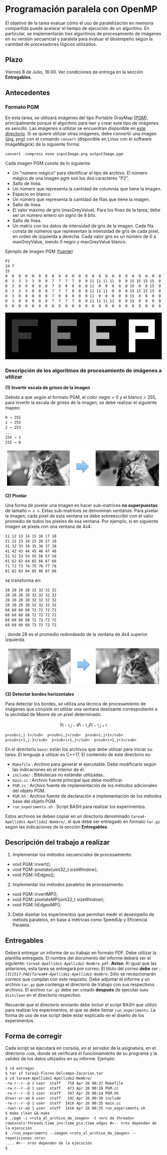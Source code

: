 # Programación paralela con OpenMP

El objetivo de la tarea evaluar cómo el uso de paralelización en memoria compartida puede acelarar el tiempo de ejecución de un algoritmo. En particular, se implementarán tres algoritmos de procesamiento de imágenes en su versión secuencial y paralela para evaluar el desempeño según la cantidad de procesadores lógicos utilizados.

## Plazo

Viernes 8 de Julio, 18:00. Ver condiciones de entrega en la sección **Entregables**.

## Antecedentes

### Formato PGM

En esta tarea, se utilizará imágenes del tipo Portable GrayMap ([PGM](https://en.wikipedia.org/wiki/Netpbm_format)), principalmente porque el algoritmo para leer y crear este tipo de imágenes es sencillo. Las imágenes a utilizar se encuentran disponible en [este directorio](https://github.com/g-courses/ICI517/tree/main/tareas/tarea04/base/data). Si se quiere utilizar otras imágenes, debe convertir una imagen (jpg, png) con el comando ```convert``` (disponible en Linux con el software ImageMagick) de la siguiente forma:

```
convert -compress none inputImage.png outputImage.pgm
```

Cada imagen PGM consta de lo siguiente:

* Un "número mágico" para identificar el tipo de archivo. El número mágico de una imagen pgm son los dos caracteres "P2".
* Salto de línea.
* Un número que representa la cantidad de columnas que tiene la imagen.
* Espacio en blanco.
* Un número que representa la cantidad de filas que tiene la imagen.
* Salto de línea.
* El valor máximo de gris (maxGreyValue). Para los fines de la tarea, debe ser un número entero sin signo de 8 bits.
* Salto de línea.
* Un matriz con los datos de intensidad de gris de la imagen. Cada fila consta de números que representan la intensidad de gris de cada píxel, en orden de izquierda a derecha. Cada valor gris es un número de 0 a maxGreyValue, siendo 0 negro y maxGreyValue blanco.

Ejemplo de imagen PGM ([fuente](http://netpbm.sourceforge.net/doc/pgm.html))

```
P2
24 7
15
0  0  0  0  0  0  0  0  0  0  0  0  0  0  0  0  0  0  0  0  0  0  0  0
0  3  3  3  3  0  0  7  7  7  7  0  0 11 11 11 11  0  0 15 15 15 15  0
0  3  0  0  0  0  0  7  0  0  0  0  0 11  0  0  0  0  0 15  0  0 15  0
0  3  3  3  0  0  0  7  7  7  0  0  0 11 11 11  0  0  0 15 15 15 15  0
0  3  0  0  0  0  0  7  0  0  0  0  0 11  0  0  0  0  0 15  0  0  0  0
0  3  0  0  0  0  0  7  7  7  7  0  0 11 11 11 11  0  0 15  0  0  0  0
0  0  0  0  0  0  0  0  0  0  0  0  0  0  0  0  0  0  0  0  0  0  0  0
```

![](https://github.com/g-courses/ICI517/blob/main/tareas/tarea04/content/feep.png?raw=true)


### Descripción de los algoritmos de procesamiento de imágenes a utilizar

**(1) Invertir escala de grises de la imagen**

Debido a que según el formato PGM, el color negro = 0 y el  blanco = 255, para invertir la escala de grises de la imagen, se debe realizar el siguiente mapeo:

```
0 → 255 
1 → 254 
2 → 253
...
254 → 1 
255 → 0
```

![](https://github.com/g-courses/ICI517/blob/main/tareas/tarea04/content/inverted.png?raw=true)

**(2) Pixelar**

Una forma de pixelar una imagen es hacer sub-matrices **no superpuestas** de tamaño ```n x n```. Estas sub-matrices se denominan *ventanas*. Para pixelar la imagen, cada pixel de esta ventana se debe sobreescribir con el valor promedio de todos los píxeles de esa ventana. Por ejemplo, si en siguiente imagen se pixela con una ventana de 4x4:

```
11 12 13 14 15 16 17 18
21 22 23 24 25 26 27 28
31 32 33 34 35 36 37 38
41 42 43 44 45 46 47 48
51 52 53 54 55 56 57 58
61 62 63 64 65 66 67 68
71 72 73 74 75 76 77 78
81 82 83 84 85 86 87 88
```

se transforma en:

```
28 28 28 28 32 32 32 32
28 28 28 28 32 32 32 32
28 28 28 28 32 32 32 32
28 28 28 28 32 32 32 32
68 68 68 68 72 72 72 72
68 68 68 68 72 72 72 72
68 68 68 68 72 72 72 72
68 68 68 68 72 72 72 72
```
, donde 28 es el promedio redondeado de la ventana de 4x4 superior izquierda.

![](https://github.com/g-courses/ICI517/blob/main/tareas/tarea04/content/pixelated.png?raw=true)

**(3) Detectar bordes horizontales**

Para detectar los bordes, se utiliza una técnica de procesamiento de imágenes que consiste en utlizar una ventana deslizante correspodiente a la vecindad de Moore de un píxel determinado.


$$p_{i-1,j-1}  p_{i-1,j}  p_{i-1,j+1}$$
```
p<sub>i,j-1</sub>  p<sub>i,j</sub>  p<sub>i,j+1</sub>
p<sub>i+1,j-1</sub>  p<sub>i+1,j</sub>  p<sub>i+1,j+1</sub>
```

En el directorio ```base/``` están los archivos que debe utilizar para iniciar su tarea. El lenguaje a utilizar es C++17. El contenido de este directorio es:

* ```Makefile``` : Archivo para generar el ejecutable. Debe modificarlo según las indicaciones en el interior de él.
* ```include/``` : Bibliotecas no estándar utilizadas..
* ```main.cc``` : Archivo fuente principal que debe modificar. 
* ```PGM.cc``` : Archivo fuente de implementación de los métodos adicionales del objeto PGM. 
* ```PGM.hh``` : Archivo fuente de declaración e implementación de los métodos base del objeto PGM. 
* ```run_experiments.sh``` : Script BASH para realizar los experimentos.

Estos archivos se deben copiar en un directorio denominado ```tarea4-Apellido1-Apellido2-Nombre/```, el que debe ser entregado en formato ```tar.gz``` según las indicaciones de la sección **Entregables**.


## Descripción del trabajo a realizar

1) Implementar los métodos secuenciales de procesamiento:

* void PGM::invert();
* void PGM::pixelate(uint32_t sizeWindow);
* void PGM::hEdges();

2) Implementar los métodos paralelos de procesamiento:

* void PGM::invertMP();
* void PGM::pixelateMP(uint32_t sizeWindow);
* void PGM::hEdgesMP();

3) Debe diseñar los experimentos que permitan medir el desempeño de métods paralelos, en base a métricas como SpeedUp y Eficiencia Paralela.


## Entregables

Deberá entregar un informe de su trabajo en formato PDF. Debe utilizar la plantilla entregada. El nombre del documento del informe deberá ser el siguiente: ```tarea4-Apellido1-Apellido2-Nombre.pdf```. **Aviso**: Al igual que las anteriores, esta tarea se entregará por correo. El título del correo **debe** ser : *```[ICI517-PAD]Tarea#4-Apellido1-Apellido2-Nombre```*. Sólo se recepcionarán correos que cumplan con este requisito. Debe adjuntar el informe y un archivo ```tar.gz``` que contenga el directorio de trabajo con sus respectivos archivos. El archivo ```tar.gz``` debe ser creado **después** de ejecutar ```make distclean``` en el directorio respectivo. 

Recuerde que el directorio enviardo debe incluir el script BASH que utilizó para realizar los experimentos, el que se debe llamar ```run_experiments```. La forma de uso de ese script debe estar explicado en el diseño de los experimentos.
 
## Forma de corregir

Cada script se ejecutará en consola, en el servidor de la asignatura, en el directorio ```code```, donde se verificará el funcionamiento de su programa y la validez de los datos utlizados en su informe. Ejemplo:

```
$ cd entregas
$ tar xf tarea2-Flores-Delcampo-Zacarias.tar
$ cd tarea4-Apellido1-Apellido2-Nombre/
-rw-r--r--@ 1 user  staff   758 Apr 26 00:37 Makefile
-rw-r--r--@ 1 user  staff   473 Apr 26 00:18 PGM.cc
-rw-r--r--@ 1 user  staff   347 Apr 26 00:14 PGM.hh
drwxr-xr-x@ 6 user  staff   192 Apr 26 00:30 include
-rw-r--r--@ 1 user  staff  1416 Apr 26 00:35 main.cc
-rwxr-xr-x@ 1 user  staff  1416 Apr 26 00:35 run_experiments.sh
$ make clean && make
$ ./pgm -i <ruta_al_archivo_de_imagen> -t <nro de threads>
rowsxcols:threads:time_inv:time_pix:time_edges #<-- nros dependen de la ejecución
$ ./run_experiments --imagen <ruta_al_archivo_de_imagen> --repeticiones <nro>
.... #<-- nros dependen de la ejecución
$

```


